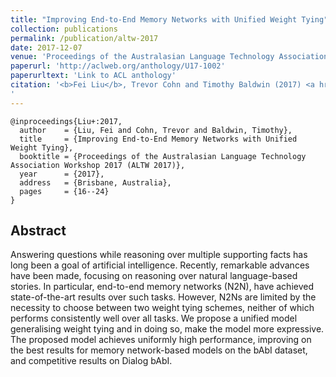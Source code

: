 ```yaml
---
title: "Improving End-to-End Memory Networks with Unified Weight Tying"
collection: publications
permalink: /publication/altw-2017
date: 2017-12-07
venue: 'Proceedings of the Australasian Language Technology Association Workshop 2017 (ALTW 2017)'
paperurl: 'http://aclweb.org/anthology/U17-1002'
paperurltext: 'Link to ACL anthology'
citation: '<b>Fei Liu</b>, Trevor Cohn and Timothy Baldwin (2017) <a href="http://liufly.github.io/files/papers/naaclhtl-2018.pdf"><u>Improving End-to-End Memory Networks with Unified Weight Tying</u></a>, In <i>Proceedings of the Australasian Language Technology Association Workshop 2017 (ALTW 2017)</i>, Brisbane, Australia, pp. 16-24. <strong style="color: red;">Best Poster Award</strong>
'
---
```


```
@inproceedings{Liu+:2017,
  author    = {Liu, Fei and Cohn, Trevor and Baldwin, Timothy},
  title     = {Improving End-to-End Memory Networks with Unified Weight Tying},
  booktitle = {Proceedings of the Australasian Language Technology Association Workshop 2017 (ALTW 2017)},
  year      = {2017},
  address   = {Brisbane, Australia},
  pages     = {16--24}
}
```

## Abstract
Answering questions while reasoning over multiple supporting facts has long been a goal of artificial intelligence. Recently, remarkable advances have been made, focusing on reasoning over natural language-based stories. In particular, end-to-end memory networks (N2N), have achieved state-of-the-art results over such tasks. However, N2Ns are limited by the necessity to choose between two weight tying schemes, neither of which performs consistently well over all tasks. We propose a unified model generalising weight tying and in doing so, make the model more expressive. The proposed model achieves uniformly high performance, improving on the best results for memory network-based models on the bAbI dataset, and competitive results on Dialog bAbI.
